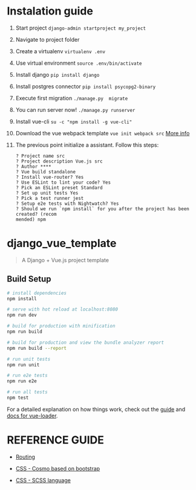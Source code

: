 # Instalation guide

1.  Start project `django-admin startproject my_project`
2.  Navigate to project folder
3.  Create a virtualenv `virtualenv .env`
4.  Use virtual environment `source .env/bin/activate`
5.  Install django `pip install django`
5.  Install postgres connector `pip install psycopg2-binary`
6.  Execute first migration `./manage.py  migrate`
7.  You can run server now! `./manage.py runserver`
8.  Install vue-cli `su -c "npm install -g vue-cli"`
9.  Download the vue webpack template `vue init webpack src` [More info](https://github.com/vuejs-templates/webpack)
10. The previous point initialize a assistant. Follow this steps:

    ```
    ? Project name src
    ? Project description Vue.js src
    ? Author ****
    ? Vue build standalone
    ? Install vue-router? Yes
    ? Use ESLint to lint your code? Yes
    ? Pick an ESLint preset Standard
    ? Set up unit tests Yes
    ? Pick a test runner jest
    ? Setup e2e tests with Nightwatch? Yes
    ? Should we run `npm install` for you after the project has been created? (recom
    mended) npm
    ```


# django_vue_template

> A Django + Vue.js project template

## Build Setup

``` bash
# install dependencies
npm install

# serve with hot reload at localhost:8080
npm run dev

# build for production with minification
npm run build

# build for production and view the bundle analyzer report
npm run build --report

# run unit tests
npm run unit

# run e2e tests
npm run e2e

# run all tests
npm test
```

For a detailed explanation on how things work, check out the [guide](http://vuejs-templates.github.io/webpack/) and [docs for vue-loader](http://vuejs.github.io/vue-loader).



# REFERENCE GUIDE

*  [Routing](https://medium.freecodecamp.org/how-to-use-routing-in-vue-js-to-create-a-better-user-experience-98d225bbcdd9)

* [CSS - Cosmo based on bootstrap](https://bootswatch.com/cosmo/)

* [CSS - SCSS language](http://sass-lang.com/)
